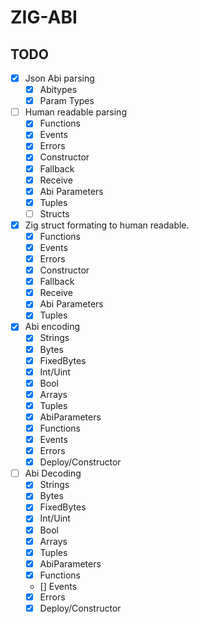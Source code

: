# ZIG-ABI

## TODO

- [x] Json Abi parsing
  - [x] Abitypes
  - [x] Param Types

- [ ] Human readable parsing
  - [x] Functions
  - [x] Events
  - [x] Errors
  - [x] Constructor
  - [x] Fallback
  - [x] Receive
  - [x] Abi Parameters
  - [x] Tuples
  - [ ] Structs

- [x] Zig struct formating to human readable.
  - [x] Functions
  - [x] Events
  - [x] Errors
  - [x] Constructor
  - [x] Fallback
  - [x] Receive
  - [x] Abi Parameters
  - [x] Tuples

- [x] Abi encoding
  - [x] Strings
  - [x] Bytes
  - [x] FixedBytes
  - [x] Int/Uint
  - [x] Bool
  - [x] Arrays
  - [x] Tuples
  - [x] AbiParameters
  - [x] Functions
  - [x] Events
  - [x] Errors
  - [x] Deploy/Constructor

- [ ] Abi Decoding
  - [x] Strings
  - [x] Bytes
  - [x] FixedBytes
  - [x] Int/Uint
  - [x] Bool
  - [x] Arrays
  - [x] Tuples
  - [x] AbiParameters
  - [x] Functions
  - [] Events
  - [x] Errors
  - [x] Deploy/Constructor
